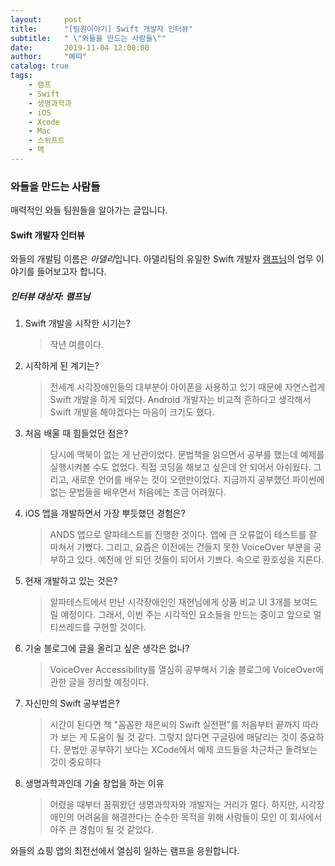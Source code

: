 ```yaml
---
layout:     post
title:      "[팀원이야기] Swift 개발자 인터뷰"
subtitle:   " \"와들을 만드는 사람들\""
date:       2019-11-04 12:00:00
author:     "예띠"
catalog: true
tags:
    - 램프
    - Swift
    - 생명과학과
    - iOS
    - Xcode
    - Mac
    - 스위프트
    - 맥
---
```


### 와들을 만드는 사람들

매력적인 와들 팀원들을 알아가는 글입니다.

#### Swift 개발자 인터뷰
와들의 개발팀 이름은 *아델리*입니다. 아델리팀의 유일한 Swift 개발자 [램프님](mailto:jinhee@waddlelab.com)의 업무 이야기를 들어보고자 합니다.  

##### 인터뷰 대상자: 램프님
1.	Swift 개발을 시작한 시기는?
    > 작년 여름이다.

2.	시작하게 된 계기는?
    > 전세계 시각장애인들의 대부분이 아이폰을 사용하고 있기 때문에 자연스럽게 Swift 개발을 하게 되었다. Android 개발자는 비교적 흔하다고 생각해서 Swift 개발을 해야겠다는 마음이 크기도 했다.

3.	처음 배울 때 힘들었던 점은?
    > 당시에 맥북이 없는 게 난관이었다. 문법책을 읽으면서 공부를 했는데 예제를 실행시켜볼 수도 없었다. 직접 코딩을 해보고 싶은데 안 되어서 아쉬웠다. 그리고, 새로운 언어를 배우는 것이 오랜만이었다. 지금까지 공부했던 파이썬에 없는 문법들을 배우면서 처음에는 조금 어려웠다.

4.	iOS 앱을 개발하면서 가장 뿌듯했던 경험은?
    > ANDS 앱으로 알파테스트를 진행한 것이다. 앱에 큰 오류없이 테스트를 잘 마쳐서 기뻤다. 그리고, 요즘은 이전에는 건들지 못한 VoiceOver 부분을 공부하고 있다. 예전에 안 되던 것들이 되어서 기쁘다. 속으로 환호성을 지른다.

5.	현재 개발하고 있는 것은?
    > 알파테스트에서 만난 시각장애인인 재현님에게 상품 비교 UI 3개를 보여드릴 예정이다. 그래서, 이번 주는 시각적인 요소들을 만드는 중이고 앞으로 멀티쓰레드를 구현할 것이다.

6.  기술 블로그에 글을 올리고 싶은 생각은 없나?
    > VoiceOver Accessibility를 열심히 공부해서 기술 블로그에 VoiceOver에 관한 글을 정리할 예정이다. 

7.  자신만의 Swift 공부법은?
    > 시간이 된다면 책 "꼼꼼한 재은씨의 Swift 실전편"를 처음부터 끝까지 따라가 보는 게 도움이 될 것 같다. 그렇지 않다면 구글링에 매달리는 것이 중요하다. 문법만 공부하기 보다는 XCode에서 예제 코드들을 차근차근 돌려보는 것이 중요하다

8.	생명과학과인데 기술 창업을 하는 이유
    > 어렸을 때부터 꿈꿔왔던 생명과학자와 개발자는 거리가 멀다. 하지만, 시각장애인의 어려움을 해결한다는 순수한 목적을 위해 사람들이 모인 이 회사에서 아주 큰 경험이 될 것 같았다.

와들의 쇼핑 앱의 최전선에서 열심히 일하는 램프을 응원합니다.
